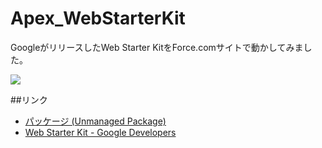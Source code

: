 Apex_WebStarterKit
==================

GoogleがリリースしたWeb Starter KitをForce.comサイトで動かしてみました。  
  
<img src="http://f.st-hatena.com/images/fotolife/t/tyoshikawa1106/20140713/20140713214609.png" />  

##リンク  
- <a href="https://login.salesforce.com/packaging/installPackage.apexp?p0=04ti0000000LJ6P" target="_blank">パッケージ (Unmanaged Package)</a>  
- <a href="https://developers.google.com/web/starter-kit/" target="_blank">Web Starter Kit - Google Developers</a>
